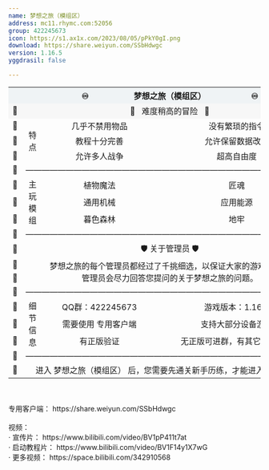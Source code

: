```yaml
---
name: 梦想之旅（模组区）
address: mc11.rhymc.com:52056
group: 422245673
icon: https://s1.ax1x.com/2023/08/05/pPkY0gI.png
download: https://share.weiyun.com/SSbHdwgc
version: 1.16.5
yggdrasil: false

---
```



<table style="text-align:center">
	<tr style="background-color: #eff3f5;">
	    <th colspan="5" style="text-align:center">♾️                       梦想之旅（模组区）                     ♾️</th>
	</tr>
	<tr style="background-color: #f7f7f7;" align="center">
	    <td>💎</td>
      <td colspan="3">🧩   难度稍高的冒险   🧩</td>
	    <td>💎</td>
	</tr>
	<tr align="center">
	    <td>💎</td>
	    <td rowspan="3">特</br>点</td>
	    <td>几乎不禁用物品</td>
	    <td>没有繁琐的指令</td>
	    <td>💎</td>
	</tr>
	<tr align="center">
	    <td>💎</td>
	    <td>教程十分完善</td>
	    <td>允许保留数据改名</td>
	    <td>💎</td>
	</tr>
	<tr align="center">
	    <td>💎</td>
	    <td>允许多人战争</td>
	    <td>超高自由度</td>
	    <td>💎</td>
	</tr>
	<tr align="center">
	    <td>💎</td>
	    <td colspan="3">————————————————————————————————————</td>
	    <td>💎</td>
	</tr>
	<tr align="center">
       <td>💎</td>
       <td rowspan="3">主</br>玩</br>模</br>组</td>
       <td>植物魔法</td>
       <td>匠魂</td>
       <td>💎</td>
	</tr>
	<tr align="center">
	    <td>💎</td>
	    <td>通用机械</td>
	    <td>应用能源</td>
	  	<td>💎</td>
	</tr>
	<tr align="center">
	    <td>💎</td>
	    <td>暮色森林</td>
	    <td>地牢</td>
	  	<td>💎</td>
	<tr align="center">
	    <td>💎</td>
	    <td colspan="3">————————————————————————————————————</td>
	    <td>💎</td>
	</tr>
	<tr align="center">
	    <td>💎</td>
	    <td colspan="3">🛡️ 关于管理员 🛡️</td>
	    <td>💎</td>
	</tr>
	<tr align="center">
	    <td>💎</td>
	    <td colspan="3" rowspan="2">梦想之旅的每个管理员都经过了千挑细选，以保证大家的游戏体验！</br>
管理员会尽力回答您提问的关于梦想之旅的问题。</td>
	  	<td>💎</td>
	</tr>
	<tr align="center">
	    <td>💎</td>
	  	<td>💎</td>
	</tr>
	<tr align="center">
	    <td>💎</td>
	    <td colspan="3">————————————————————————————————————</td>
	    <td>💎</td>
	</tr>
	<tr align="center">
	    <td>💎</td>
    <td rowspan="3">细</br>节</br>信</br>息</td>
	    <td>QQ群：422245673</td>
	    <td>游戏版本：1.16.5</td>
	  	<td>💎</td>
	</tr>
	<tr align="center">
	    <td>💎</td>
	    <td>需要使用 专用客户端</td>
	    <td>支持大部分设备游玩</td>
	  	<td>💎</td>
	</tr>
	<tr align="center">
	    <td>💎</td>
	    <td>有正版验证</td>
	    <td>无正版可进群，有其它登录方案</td>
	  	<td>💎</td>
	</tr>
	<tr align="center">
	    <td>💎</td>
	    <td colspan="3">————————————————————————————————————</td>
	    <td>💎</td>
	</tr>
	<tr align="center">
	    <td>💎</td>
	    <td colspan="3">进入 梦想之旅（模组区） 后，您需要先通关新手历练，才能进入刺激冒险哦</td>
	    <td>💎</td>
	</tr>
</table>
</br></br>
专用客户端： https://share.weiyun.com/SSbHdwgc</br></br>
视频：</br>
 · 宣传片： https://www.bilibili.com/video/BV1pP411t7at</br>
 · 启动教程片： https://www.bilibili.com/video/BV1F14y1X7wG</br>
 · 更多视频： https://space.bilibili.com/342910568
